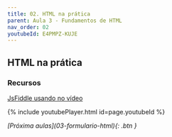 ```yaml
---
title: 02. HTML na prática
parent: Aula 3 - Fundamentos de HTML
nav_order: 02
youtubeId: E4PMPZ-KUJE
---
```


## HTML na prática

### Recursos

<span class="fs-3">
    <a href="https://jsfiddle.net/brunomateus/6jvcrkmd/125/" class="btn" target="_blank"> JsFiddle usando no vídeo</a>
</span>

{% include youtubePlayer.html id=page.youtubeId %}


<span class="fs-3 float-right">
<i class="fas fa-download">[Próxima aulas](03-formulario-html){: .btn }</i>
</span>
